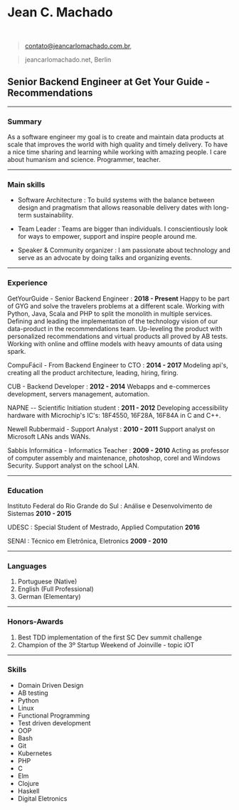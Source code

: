 # Jean C. Machado

<br>


> contato@jeancarlomachado.com.br,

> jeancarlomachado.net, Berlin

## Senior Backend Engineer at Get Your Guide - Recommendations


---

### Summary

As a software engineer my goal is to create and maintain data products at scale that improves the world with high quality and timely delivery. To have a nice time sharing and learning while working with amazing people. I care about humanism and science. Programmer, teacher.

---

### Main skills

* Software Architecture
  : To build systems with the balance between design and pragmatism that allows reasonable delivery dates with long-term sustainability.

* Team Leader
  : Teams are bigger than individuals. I conscientiously look for ways to empower, support and inspire people around me.

* Speaker & Community organizer
  : I am passionate about technology and serve as an advocate by doing talks and organizing events.

---

### Experience

GetYourGuide - Senior Backend Engineer
  :  __2018 - Present__
    Happy to be part of GYG and solve the travelers problems at a different scale.
Working with Python, Java, Scala and PHP to split the monolith in multiple services.
Defining and leading the implementation of the technology vision of our data-product in the recommendations team.
Up-leveling the product with personalized recommendations and virtual products all proved by AB tests.
Working with online and offline models with heavy amounts of data using spark.

CompuFácil - From Backend Engineer to CTO
 : __2014 - 2017__
  Modeling api's, creating all the product architecture, leading, hiring, firing.

CUB - Backend Developer
 : __2012 - 2014__
  Webapps and e-commerces development, servers management, automation.

NAPNE -- Scientific Initiation student
 : __2011 - 2012__
  Developing accessibility hardware with Microchip's IC's: 18F4550, 16F28A, 16F84A in C and C++.

Newell Rubbermaid - Support Analyst
  : __2010 - 2011__
Support analyst on Microsoft LANs ands WANs.

Sabbis Informática - Informatics Teacher
  : __2009 - 2010__
  Acting as professor of computer assembly and maintenance, photoshop, corel and Windows Security. Support analyst on the school LAN.

---

### Education

Instituto Federal do Rio Grande do Sul
: Análise e Desenvolvimento de Sistemas
__2010 - 2015__

UDESC
: Special Student of Mestrado, Applied Computation
__2016__

SENAI
: Técnico em Eletrônica, Eletronics
__2009 - 2010__

---

### Languages

1. Portuguese (Native)
1. English (Full Professional)
1. German (Elementary)

---


### Honors-Awards

1. Best TDD implementation of the first SC Dev summit challenge
1. Champion of the 3º Startup Weekend of Joinville - topic iOT

---

### Skills

* Domain Driven Design
* AB testing
* Python
* Linux
* Functional Programming
* Test driven development
* OOP
* Bash
* Git
* Kubernetes
* PHP
* C
* Elm
* Clojure
* Haskell
* Digital Eletronics
